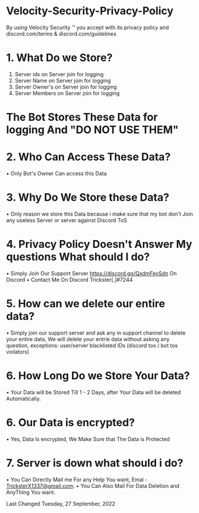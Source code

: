 # Velocity-Security-Privacy-Policy

By using Velocity Security ™ you accept with its privacy policy and discord.com/terms & discord.com/guidelines

# 1. What Do we Store?

1. Server ids on Server join for logging
2. Server Name on Server join for logging
3. Server Owner's on Server join for logging
4. Server Members on Server join for logging

# The Bot Stores These Data for logging And "DO NOT USE THEM"

# 2. Who Can Access These Data?

• Only Bot's Owner Can access this Data

# 3. Why Do We Store these Data?

• Only reason we store this Data because i make sure that my bot don't Join any useless Server or server against Discord ToS

# 4. Privacy Policy Doesn't Answer My questions What should  I do?

• Simply Join Our Support Server https://discord.gg/QxdmFevSdn On Discord
• Contact Me On Discord Trickster[.]#7244

# 5. How can we delete our entire data?

• Simply join our support server and ask any in support channel to delete your entire data, We will delete your entrie data without asking any question, exceptions: user/server blacklisted IDs (discord tos / bot tos violators)

# 6. How Long Do we Store Your Data?

• Your Data will be Stored Till 1 - 2 Days, after Your Data will be deleted Automatically.

# 6. Our Data is encrypted?

• Yes, Data Is encrypted, We Make Sure that The Data is Protected

# 7. Server is down what should i do?

• You Can Directly Mail me For any Help You want, Emal - TricksterX1337@gmail.com.
• You Can Also Mail For Data Deletion and AnyThing You want.

Last Changed  Tuesday, 27 September, 2022
